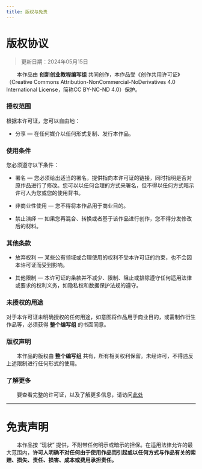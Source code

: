 ```yaml
---
title: 版权与免责
---
```


# 版权协议

> 更新日期：2024年05月15日

&emsp;&emsp;本作品由 **创新创业教程编写组** 共同创作，本作品受《创作共用许可证》（Creative Commons Attribution-NonCommercial-NoDerivatives 4.0 International License，简称CC BY-NC-ND 4.0）保护。

### 授权范围

根据本许可证，您可以自由地：

- 分享 — 在任何媒介以任何形式复制、发行本作品。

### 使用条件
您必须遵守以下条件：

- 署名 — 您必须给出适当的署名，提供指向本许可证的链接，同时指明是否对原作品进行了修改。您可以以任何合理的方式来署名，但不得以任何方式暗示许可人为您或您的使用背书。

- 非商业性使用 — 您不得将本作品用于商业目的。

- 禁止演绎 — 如果您再混合、转换或者基于该作品进行创作，您不得分发修改后的材料。

### 其他条款

- 放弃权利 — 某些公有领域或合理使用的权利不受本许可证的约束，也不会因本许可证而受到影响。

- 其他限制 — 本许可证的条款并不减少、限制、阻止或排除遵守任何适用法律或要求的权利义务，如隐私权和数据保护法规的遵守。

### 未授权的用途
对于本许可证未明确授权的任何用途，如意图将作品用于商业目的，或需制作衍生作品等，必须获得 **整个编写组** 的书面同意。

### 版权声明
&emsp;&emsp;本作品的版权由 **整个编写组** 共有，所有相关权利保留。未经许可，不得违反上述限制进行任何形式的使用。

### 了解更多
&emsp;&emsp;要查看完整的许可证，以及了解更多信息，请访问[此处](https://creativecommons.org/licenses/by-nc-nd/4.0/)

-----

# 免责声明

&emsp;&emsp;本作品按 “现状” 提供，不附带任何明示或暗示的担保。在适用法律允许的最大范围内，**许可人明确不对任何由于使用作品而引起或以任何方式与作品有关的索赔、损失、责任、损害、成本或费用承担责任。**